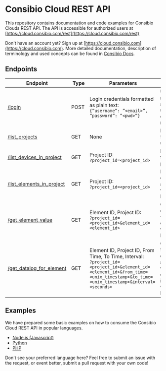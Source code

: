# Consibio Cloud REST API
This repository contains documentation and code examples for Consibio Clouds REST API.
The API is accessible for authorized users at [https://cloud.consibio.com/rest](https://cloud.consibio.com/rest)

Don't have an account yet? Sign up at [https://cloud.consibio.com](https://cloud.consibio.com).
More detailed documentation, description of terminology and used concepts can be found in [Consibio Docs](https://docs.consibio.com/rest-api/).


## Endpoints

| **Endpoint** | **Type** | **Parameters** | **Description** |
| ------------ | -------- | -------------- | --------------- |
| [/login](https://cloud.consibio.com/rest/login) | POST | Login credentials formatted as plain text: <br>`{”username”: ”<email>”, ”password”: ”<pwd>”}` | Used to retrieve the auth token used for all other requests |
| [/list_projects](https://cloud.consibio.com/rest/list_projects) | GET | None | List projects for given user. |
| [/list_devices_in_project](https://cloud.consibio.com/rest/list_devices_in_project) | GET | Project ID: <br>`?project_id=<project_id>` | List devices for a given project ID. |
| [/list_elements_in_project	](https://cloud.consibio.com/rest/list_elements_in_project) | GET | Project ID: <br>`?project_id=<project_id>` | List all elements in a project with given ID. |
| [/get_element_value](https://cloud.consibio.com/rest/get_element_value) | GET | Element ID, Project ID: <br>`?project_id=<project_id>&element_id=<element_id>` | Get the current value of an element with given ID. |
| [/get_datalog_for_element](https://cloud.consibio.com/rest/get_datalog_for_element) | GET | Element ID, Project ID, From Time, To Time, Interval: <br>`?project_id=<project_id>&element_id=<element_id>&from_time=<unix_timestamp>&to_time=<unix_timestamp>&interval=<seconds>` | Get data from the datalog associated with a given element ID in a project with given ID. |

## Examples
We have prepared some basic examples on how to consume the Consibio Cloud REST API in popular languages. 

- [Node.js (Javascript)](./node/example.js)
- [Python](./python/example.py)
- [PHP](./php/example.js)

Don't see your preferred language here? Feel free to submit an issue with the request, or event better, submit a pull request with your own code!
